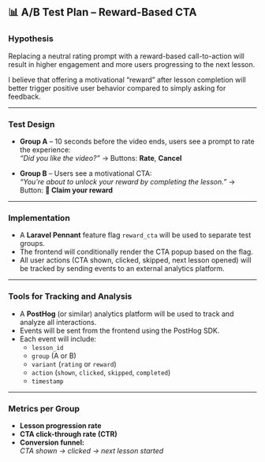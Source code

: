 ## 📊 A/B Test Plan – Reward-Based CTA

### Hypothesis

Replacing a neutral rating prompt with a reward-based call-to-action will result in higher engagement and more users progressing to the next lesson.

I believe that offering a motivational “reward” after lesson completion will better trigger positive user behavior compared to simply asking for feedback.

---

### Test Design

- **Group A** – 10 seconds before the video ends, users see a prompt to rate the experience:  
  _“Did you like the video?”_ → Buttons: **Rate**, **Cancel**

- **Group B** – Users see a motivational CTA:  
  _“You’re about to unlock your reward by completing the lesson.”_ → Button: **🎉 Claim your reward**

---

### Implementation

- A **Laravel Pennant** feature flag `reward_cta` will be used to separate test groups.
- The frontend will conditionally render the CTA popup based on the flag.
- All user actions (CTA shown, clicked, skipped, next lesson opened) will be tracked by sending events to an external analytics platform.

---

### Tools for Tracking and Analysis

- A **PostHog** (or similar) analytics platform will be used to track and analyze all interactions.
- Events will be sent from the frontend using the PostHog SDK.
- Each event will include:
    - `lesson_id`
    - `group` (A or B)
    - `variant` (`rating` or `reward`)
    - `action` (`shown`, `clicked`, `skipped`, `completed`)
    - `timestamp`

---

### Metrics per Group

- **Lesson progression rate**
- **CTA click-through rate (CTR)**
- **Conversion funnel:**  
  _CTA shown → clicked → next lesson started_
